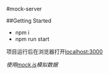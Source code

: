 #mock-server

##Getting Started
- npm i
- npm run start

项目运行后在浏览器打开[localhost:3000](localhost:3000)

*使用[mock.js](http://mockjs.com/)模拟数据*
